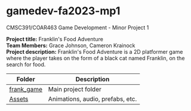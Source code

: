 # gamedev-fa2023-mp1
CMSC391/COAR463 Game Development - Minor Project 1

**Project title:** Franklin's Food Adventure  
**Team Members:** Grace Johnson, Cameron Krainock  
**Project description:** Franklin's Food Adventure is a 2D platformer game where the player takes on the form of a black cat named Franklin, on the search for food. 
 
| Folder | Description |
|---|---|
| [frank_game]() | Main project folder |
| [Assets]() | Animations, audio, prefabs, etc.  |

